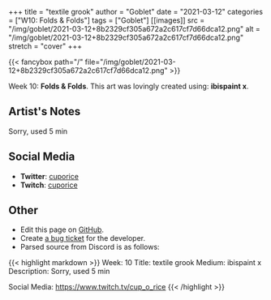 +++
title =       "textile grook"
author =      "Goblet"
date =        "2021-03-12"
categories =  ["W10: Folds & Folds"]
tags =        ["Goblet"]
[[images]]
                      src = "/img/goblet/2021-03-12+8b2329cf305a672a2c617cf7d66dca12.png"
                      alt = "/img/goblet/2021-03-12+8b2329cf305a672a2c617cf7d66dca12.png"
                      stretch = "cover"
+++


{{< fancybox path="/" file="/img/goblet/2021-03-12+8b2329cf305a672a2c617cf7d66dca12.png" >}}


Week 10: **Folds & Folds**. This art was lovingly created using: **ibispaint x**.

## Artist's Notes

Sorry, used 5 min

## Social Media

- **Twitter**: [cuporice]()
- **Twitch**: [cuporice]()


## Other

- Edit this page on [GitHub](https://github.com/teaminkling/web-refresh/edit/main/blog/content/blog/goblet-week-10-5a04.md).
- Create [a bug ticket](https://github.com/teaminkling/web-refresh/issues/new?assignees=&labels=bug&template=problem-report.md&title=) for the developer.
- Parsed source from Discord is as follows:

{{< highlight markdown >}}
Week: 10
Title: textile grook
Medium: ibispaint x 
Description: 
Sorry, used 5 min


Social Media: 
https://www.twitch.tv/cup_o_rice
{{< /highlight >}}